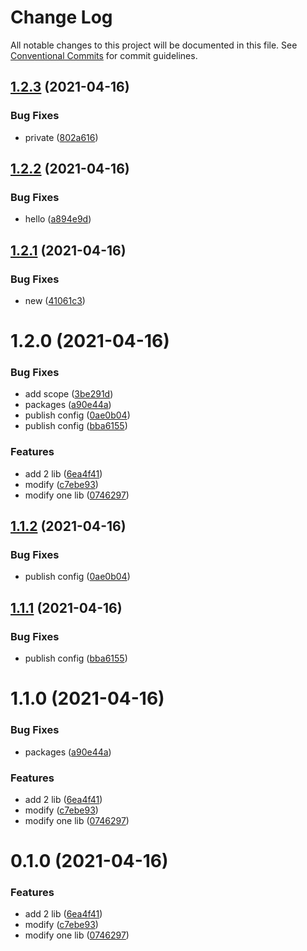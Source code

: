 # Change Log

All notable changes to this project will be documented in this file.
See [Conventional Commits](https://conventionalcommits.org) for commit guidelines.

## [1.2.3](https://github.com/rudywaltz/monorepo-test/compare/@emartech/rudywaltz-test-npm@1.2.2...@emartech/rudywaltz-test-npm@1.2.3) (2021-04-16)


### Bug Fixes

* private ([802a616](https://github.com/rudywaltz/monorepo-test/commit/802a6166c03954abc4cb45a55860d3d68d1c7286))





## [1.2.2](https://github.com/rudywaltz/monorepo-test/compare/@emartech/rudywaltz-test-npm@1.2.1...@emartech/rudywaltz-test-npm@1.2.2) (2021-04-16)


### Bug Fixes

* hello ([a894e9d](https://github.com/rudywaltz/monorepo-test/commit/a894e9d4ecf0bcff0bc991c98081bca4b8f0c9dc))





## [1.2.1](https://github.com/rudywaltz/monorepo-test/compare/@emartech/rudywaltz-test-npm@1.2.0...@emartech/rudywaltz-test-npm@1.2.1) (2021-04-16)


### Bug Fixes

* new ([41061c3](https://github.com/rudywaltz/monorepo-test/commit/41061c33c60448c0b73ea68487ebddb7c154177a))





# 1.2.0 (2021-04-16)


### Bug Fixes

* add scope ([3be291d](https://github.com/rudywaltz/monorepo-test/commit/3be291df890e60cf5197162bebc22b4595d8e1cd))
* packages ([a90e44a](https://github.com/rudywaltz/monorepo-test/commit/a90e44a607ec2f36539408a95aeb1233855e3a14))
* publish config ([0ae0b04](https://github.com/rudywaltz/monorepo-test/commit/0ae0b04c4b0055b3cb67dd8ef4f23e38b0a34c41))
* publish config ([bba6155](https://github.com/rudywaltz/monorepo-test/commit/bba6155f2879b5c73f5381bf33184cbf56a4bd6e))


### Features

* add 2 lib ([6ea4f41](https://github.com/rudywaltz/monorepo-test/commit/6ea4f4132e5969bc8fac2d392be5e7dc3bd699b0))
* modify ([c7ebe93](https://github.com/rudywaltz/monorepo-test/commit/c7ebe932743a03bc15d819aaf95150f2beb1ff99))
* modify one lib ([0746297](https://github.com/rudywaltz/monorepo-test/commit/0746297e691ae9e8d6d36ba6deee253ef18b80c9))





## [1.1.2](https://github.com/rudywaltz/monorepo-test/compare/rudywaltz-test-npm@1.1.1...rudywaltz-test-npm@1.1.2) (2021-04-16)


### Bug Fixes

* publish config ([0ae0b04](https://github.com/rudywaltz/monorepo-test/commit/0ae0b04c4b0055b3cb67dd8ef4f23e38b0a34c41))





## [1.1.1](https://github.com/rudywaltz/monorepo-test/compare/rudywaltz-test-npm@1.1.0...rudywaltz-test-npm@1.1.1) (2021-04-16)


### Bug Fixes

* publish config ([bba6155](https://github.com/rudywaltz/monorepo-test/commit/bba6155f2879b5c73f5381bf33184cbf56a4bd6e))





# 1.1.0 (2021-04-16)


### Bug Fixes

* packages ([a90e44a](https://github.com/rudywaltz/monorepo-test/commit/a90e44a607ec2f36539408a95aeb1233855e3a14))


### Features

* add 2 lib ([6ea4f41](https://github.com/rudywaltz/monorepo-test/commit/6ea4f4132e5969bc8fac2d392be5e7dc3bd699b0))
* modify ([c7ebe93](https://github.com/rudywaltz/monorepo-test/commit/c7ebe932743a03bc15d819aaf95150f2beb1ff99))
* modify one lib ([0746297](https://github.com/rudywaltz/monorepo-test/commit/0746297e691ae9e8d6d36ba6deee253ef18b80c9))





# 0.1.0 (2021-04-16)


### Features

* add 2 lib ([6ea4f41](https://github.com/rudywaltz/monorepo-test/commit/6ea4f4132e5969bc8fac2d392be5e7dc3bd699b0))
* modify ([c7ebe93](https://github.com/rudywaltz/monorepo-test/commit/c7ebe932743a03bc15d819aaf95150f2beb1ff99))
* modify one lib ([0746297](https://github.com/rudywaltz/monorepo-test/commit/0746297e691ae9e8d6d36ba6deee253ef18b80c9))
